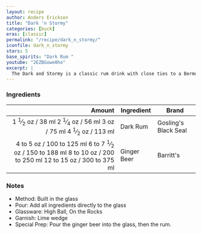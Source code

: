 ```yaml
---
layout: recipe
author: Anders Erickson
title: "Dark 'n Stormy"
categories: [buck]
eras: [classic]
permalink: "/recipe/dark_n_stormy/"
iconfile: dark_n_stormy
stars: 5
base_spirits: "Dark Rum "
youtube: "2EZBGowe0ho"
excerpt: |
  The Dark and Stormy is a classic rum drink with close ties to a Bermuda-based distillery that dates to 1806.
---
```


### Ingredients

|    Amount | Ingredient  | Brand                |
| --------: | ----------- | -------------------- |
|    <span class="onex active">1 <sup>1</sup>&frasl;<sub>2</sub> oz  / 38 ml</span> <span class="onehalfx">2 <sup>1</sup>&frasl;<sub>4</sub> oz  / 56 ml</span> <span class="twox">3 oz  / 75 ml</span> <span class="threex">4 <sup>1</sup>&frasl;<sub>2</sub> oz  / 113 ml</span>| Dark Rum    | Gosling's Black Seal |
| <span class="onex active">4 to 5 oz  / 100 to 125 ml</span> <span class="onehalfx">6 to 7 <sup>1</sup>&frasl;<sub>2</sub> oz  / 150 to 188 ml</span> <span class="twox">8 to 10 oz  / 200 to 250 ml</span> <span class="threex">12 to 15 oz  / 300 to 375 ml</span>| Ginger Beer | Barritt's            |

### Notes

- Method: Built in the glass
- Pour: Add all ingredients directly to the glass
- Glassware: High Ball, On the Rocks
- Garnish: Lime wedge
- Special Prep: Pour the ginger beer into the glass, then the rum.

    
<script type="application/ld+json">
{
  "@context": "https://schema.org",
  "@type": "Recipe",
  "author": {
    "@type": "Person",
    "name": "{{ page.author }}"
    },
  "description": "{{ page.excerpt | strip_html | replace: '"', "'" }}",
  "recipeIngredient": [
  " 1.5 oz Dark Rum ",
  "4 to 5 oz Ginger Beer"
    ],
  "name": "{{ page.title }}",
  "recipeInstructions": [
    {
      "@type": "HowToStep",
      "text": "- Method: Built in the glass"
    },
    {
      "@type": "HowToStep",
      "text": "- Pour: Add all ingredients directly to the glass"
    },
    {
      "@type": "HowToStep",
      "text": "- Glassware: High Ball, On the Rocks"
    },
    {
      "@type": "HowToStep",
      "text": "- Garnish: Lime wedge"
    },
    {
      "@type": "HowToStep",
      "text": "- Special Prep: Pour the ginger beer into the glass, then the rum."
    }
    ],
  "recipeYield": "1 cocktail",
  "recipeCategory": "cocktail",
  {%- if page.stars and site.data.ratings[page.iconfile].ratings -%}"aggregateRating": "{%- include stars_metadata.html %} out of 5",{%- endif -%}
  "recipeCuisine": "global",
  "prepTime": "PT20M",
  "cookTime": "PT15S",
  "keywords": "{{ page.title }}, cocktail, {{ page.eras }}, {%- include category_metadata.html -%}, {%- include spirits_metadata.html -%}"
}
</script>

    